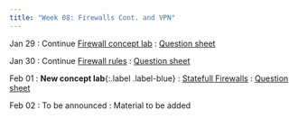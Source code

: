 ```yaml
---
title: "Week 08: Firewalls Cont. and VPN"
---
```


Jan 29
: Continue [Firewall concept lab]({{site.baseurl}}/docs/concepts/nftables)
  : [Question sheet]({{site.baseurl}}/assets/concepts/nftables.pdf)

Jan 30
: Continue [Firewall rules]({{site.baseurl}}/docs/concepts/nfrules)
  : [Question sheet]({{site.baseurl}}/assets/concepts/nfrules.pdf)

Feb 01
: **New concept lab**{:.label .label-blue}
: [Statefull Firewalls]({{site.baseurl}}/docs/concepts/statefulfw)
  : [Question sheet]({{site.baseurl}}/assets/concepts/statefulfw.pdf)

Feb 02
: To be announced
  : Material to be added

